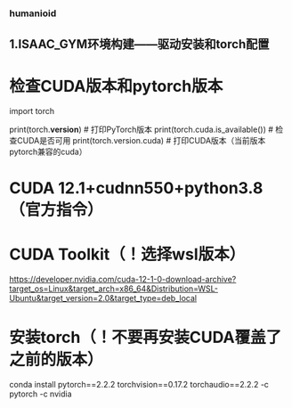 ### humanioid

## 1.ISAAC_GYM环境构建——驱动安装和torch配置

# 检查CUDA版本和pytorch版本
import torch

print(torch.__version__)  # 打印PyTorch版本
print(torch.cuda.is_available())  # 检查CUDA是否可用
print(torch.version.cuda)  # 打印CUDA版本（当前版本pytorch兼容的cuda）

# CUDA 12.1+cudnn550+python3.8（官方指令）

# CUDA Toolkit（！选择wsl版本）
https://developer.nvidia.com/cuda-12-1-0-download-archive?target_os=Linux&target_arch=x86_64&Distribution=WSL-Ubuntu&target_version=2.0&target_type=deb_local

# 安装torch（！不要再安装CUDA覆盖了之前的版本）
conda install pytorch==2.2.2 torchvision==0.17.2 torchaudio==2.2.2 -c pytorch -c nvidia
